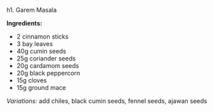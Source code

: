 h1. Garem Masala

**Ingredients:**
- 2 cinnamon sticks
- 3 bay leaves
- 40g cumin seeds
- 25g coriander seeds
- 20g cardamom seeds
- 20g black peppercorn
- 15g cloves
- 15g ground mace

*Variations:* add chiles, black cumin seeds, fennel seeds, ajawan seeds
